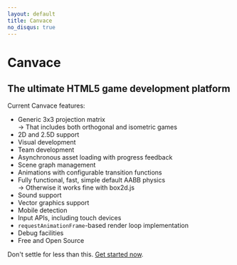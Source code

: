 ```yaml
---
layout: default
title: Canvace
no_disqus: true
---
```

Canvace
=======

The ultimate HTML5 game development platform
--------------------------------------------

Current Canvace features:

*	Generic 3x3 projection matrix  
	&rarr;	That includes both orthogonal and isometric games
*	2D and 2.5D support
*	Visual development
*	Team development
*	Asynchronous asset loading with progress feedback
*	Scene graph management
*	Animations with configurable transition functions
*	Fully functional, fast, simple default AABB physics  
	&rarr;	Otherwise it works fine with box2d.js
*	Sound support
*	Vector graphics support
*	Mobile detection
*	Input APIs, including touch devices
*	`requestAnimationFrame`-based render loop implementation
*	Debug facilities
*	Free and Open Source

Don't settle for less than this. [Get started now](tutorials/index.html).
